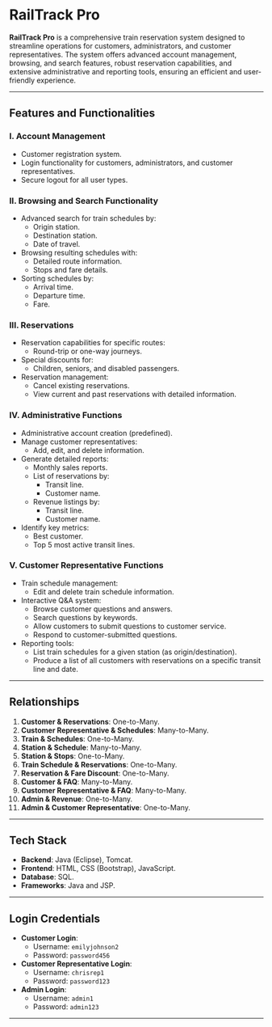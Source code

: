 # RailTrack Pro

**RailTrack Pro** is a comprehensive train reservation system designed to streamline operations for customers, administrators, and customer representatives. The system offers advanced account management, browsing, and search features, robust reservation capabilities, and extensive administrative and reporting tools, ensuring an efficient and user-friendly experience.

---

## Features and Functionalities

### I. Account Management 
- Customer registration system.
- Login functionality for customers, administrators, and customer representatives.
- Secure logout for all user types.

### II. Browsing and Search Functionality 
- Advanced search for train schedules by:
  - Origin station.
  - Destination station.
  - Date of travel.
- Browsing resulting schedules with:
  - Detailed route information.
  - Stops and fare details.
- Sorting schedules by:
  - Arrival time.
  - Departure time.
  - Fare.

### III. Reservations 
- Reservation capabilities for specific routes:
  - Round-trip or one-way journeys.
- Special discounts for:
  - Children, seniors, and disabled passengers.
- Reservation management:
  - Cancel existing reservations.
  - View current and past reservations with detailed information.

### IV. Administrative Functions 
- Administrative account creation (predefined).
- Manage customer representatives:
  - Add, edit, and delete information.
- Generate detailed reports:
  - Monthly sales reports.
  - List of reservations by:
    - Transit line.
    - Customer name.
  - Revenue listings by:
    - Transit line.
    - Customer name.
- Identify key metrics:
  - Best customer.
  - Top 5 most active transit lines.

### V. Customer Representative Functions 
- Train schedule management:
  - Edit and delete train schedule information.
- Interactive Q&A system:
  - Browse customer questions and answers.
  - Search questions by keywords.
  - Allow customers to submit questions to customer service.
  - Respond to customer-submitted questions.
- Reporting tools:
  - List train schedules for a given station (as origin/destination).
  - Produce a list of all customers with reservations on a specific transit line and date.

---

## Relationships
1. **Customer & Reservations**: One-to-Many.  
2. **Customer Representative & Schedules**: Many-to-Many.  
3. **Train & Schedules**: One-to-Many.  
4. **Station & Schedule**: Many-to-Many.  
5. **Station & Stops**: One-to-Many.  
6. **Train Schedule & Reservations**: One-to-Many.  
7. **Reservation & Fare Discount**: One-to-Many.  
8. **Customer & FAQ**: Many-to-Many.  
9. **Customer Representative & FAQ**: Many-to-Many.  
10. **Admin & Revenue**: One-to-Many.  
11. **Admin & Customer Representative**: One-to-Many.  

---

## Tech Stack
- **Backend**: Java (Eclipse), Tomcat.
- **Frontend**: HTML, CSS (Bootstrap), JavaScript.
- **Database**: SQL.
- **Frameworks**: Java and JSP.

---

## Login Credentials
- **Customer Login**:
  - Username: `emilyjohnson2`
  - Password: `password456`
- **Customer Representative Login**:
  - Username: `chrisrep1`
  - Password: `password123`
- **Admin Login**:
  - Username: `admin1`
  - Password: `admin123`

---
